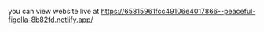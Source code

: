 you can view website live at  https://65815961fcc49106e4017866--peaceful-figolla-8b82fd.netlify.app/

